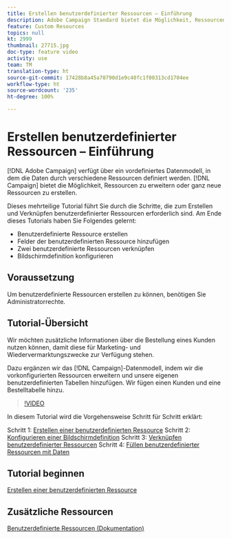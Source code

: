 ```yaml
---
title: Erstellen benutzerdefinierter Ressourcen – Einführung
description: Adobe Campaign Standard bietet die Möglichkeit, Ressourcen zu erweitern oder ganz neue Ressourcen zu erstellen. Dieses mehrteilige Tutorial führt Sie durch die Schritte, die zum Erstellen und Verknüpfen benutzerdefinierter Ressourcen erforderlich sind.
feature: Custom Resources
topics: null
kt: 2999
thumbnail: 27715.jpg
doc-type: feature video
activity: use
team: TM
translation-type: ht
source-git-commit: 17428b8a45a70790d1e9c40fc1f00313cd1704ee
workflow-type: ht
source-wordcount: '235'
ht-degree: 100%

---
```



# Erstellen benutzerdefinierter Ressourcen – Einführung

[!DNL Adobe Campaign] verfügt über ein vordefiniertes Datenmodell, in dem die Daten durch verschiedene Ressourcen definiert werden. [!DNL Campaign] bietet die Möglichkeit, Ressourcen zu erweitern oder ganz neue Ressourcen zu erstellen.

Dieses mehrteilige Tutorial führt Sie durch die Schritte, die zum Erstellen und Verknüpfen benutzerdefinierter Ressourcen erforderlich sind. Am Ende dieses Tutorials haben Sie Folgendes gelernt:

* Benutzerdefinierte Ressource erstellen
* Felder der benutzerdefinierten Ressource hinzufügen
* Zwei benutzerdefinierte Ressourcen verknüpfen
* Bildschirmdefinition konfigurieren

## Voraussetzung

Um benutzerdefinierte Ressourcen erstellen zu können, benötigen Sie Administratorrechte.

## Tutorial-Übersicht

Wir möchten zusätzliche Informationen über die Bestellung eines Kunden nutzen können, damit diese für Marketing- und Wiedervermarktungszwecke zur Verfügung stehen.

Dazu ergänzen wir das [!DNL Campaign]-Datenmodell, indem wir die vorkonfigurierten Ressourcen erweitern und unsere eigenen benutzerdefinierten Tabellen hinzufügen. Wir fügen einen Kunden und eine Bestelltabelle hinzu.

>[!VIDEO](https://video.tv.adobe.com/v/27715?quality=9)

In diesem Tutorial wird die Vorgehensweise Schritt für Schritt erklärt:

Schritt 1: [Erstellen einer benutzerdefinierten Ressource](./creating-a-custom-resource.md)
Schritt 2: [Konfigurieren einer Bildschirmdefinition](./configuring-a-screen-definition-for-a-custom-resource.md)
Schritt 3: [Verknüpfen benutzerdefinierter Ressourcen](./linking-custom-resources.md)
Schritt 4: [Füllen benutzerdefinierter Ressourcen mit Daten](./populate-custom-resources-with-data.md)

## Tutorial beginnen

[Erstellen einer benutzerdefinierten Ressource](./creating-a-custom-resource.md)

## Zusätzliche Ressourcen

[Benutzerdefinierte Ressourcen (Dokumentation)](https://experienceleague.adobe.com/docs/campaign-standard/using/working-with-apis/global-concepts/custom-resources.html?lang=de)
